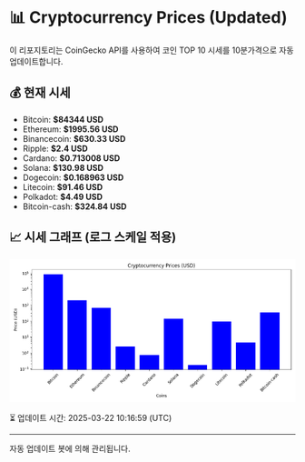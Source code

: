 
# 📊 Cryptocurrency Prices (Updated)

이 리포지토리는 CoinGecko API를 사용하여 코인 TOP 10 시세를 10분가격으로 자동 업데이트합니다.

## 💰 현재 시세
- Bitcoin: **$84344 USD**
- Ethereum: **$1995.56 USD**
- Binancecoin: **$630.33 USD**
- Ripple: **$2.4 USD**
- Cardano: **$0.713008 USD**
- Solana: **$130.98 USD**
- Dogecoin: **$0.168963 USD**
- Litecoin: **$91.46 USD**
- Polkadot: **$4.49 USD**
- Bitcoin-cash: **$324.84 USD**

## 📈 시세 그래프 (로그 스케일 적용)
![Crypto Prices](crypto_prices.png)

⏳ 업데이트 시간: 2025-03-22 10:16:59 (UTC)

---
자동 업데이트 봇에 의해 관리됩니다.
